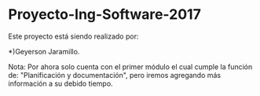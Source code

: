 # Proyecto-Ing-Software-2017

Este proyecto está siendo realizado por: 

*)Geyerson Jaramillo.

Nota: Por ahora solo cuenta con el primer módulo el cual cumple la función de: 
"Planificación y documentación", pero iremos agregando más información a su debido tiempo.

